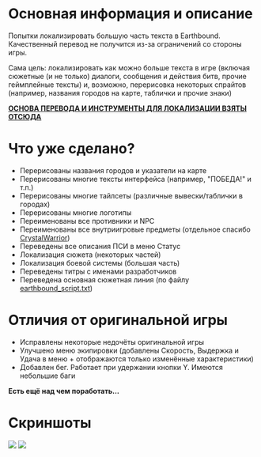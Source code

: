 # Основная информация и описание
Попытки локализировать большую часть текста в Earthbound.
Качественный перевод не получится из-за ограничений со стороны игры.

Сама цель: локализировать как можно больше текста в игре (включая сюжетные (и не только) диалоги, сообщения и действия битв, прочие геймплейные тексты) и, возможно, перерисовка некоторых спрайтов (например, названия городов на карте, таблички и прочие знаки)

**[ОСНОВА ПЕРЕВОДА И ИНСТРУМЕНТЫ ДЛЯ ЛОКАЛИЗАЦИИ ВЗЯТЫ ОТСЮДА](https://github.com/Crystalwarrior/EarthBound-Russian-Translation)**

# Что уже сделано?
- Перерисованы названия городов и указатели на карте
- Перерисованы многие тексты интерфейса (например, "ПОБЕДА!" и т.п.)
- Перерисованы многие тайлсеты (различные вывески/таблички в городах)
- Перерисованы многие логотипы
- Переименованы все противники и NPC
- Переименованы все внутриигровые предметы (отдельное спасибо [CrystalWarrior](https://github.com/Crystalwarrior))
- Переведены все описания ПСИ в меню Статус
- Локализация сюжета (некоторых частей)
- Локализация боевой системы (большая часть)
- Переведены титры с именами разработчиков
- Переведена основная сюжетная линия (по файлу [earthbound_script.txt](https://github.com/Crystalwarrior/EarthBound-Russian-Translation/blob/master/earthbound_script.txt))

# Отличия от оригинальной игры
- Исправлены некоторые недочёты оригинальной игры
- Улучшено меню экипировки (добавлены Скорость, Выдержка и Удача в меню + отображаются только изменённые характеристики)
- Добавлен бег. Работает при удержании кнопки Y. Имеются небольшие баги

**Есть ещё над чем поработать...**

# Скриншоты
![](https://steamuserimages-a.akamaihd.net/ugc/945078082038480737/9E121C768592FDE97EA0B4B44AF36E94D3C7F182/)
![](https://steamuserimages-a.akamaihd.net/ugc/960839410049439040/E69AC1FAFFD8A3F4AACDE84921A73F931AAF7140/)